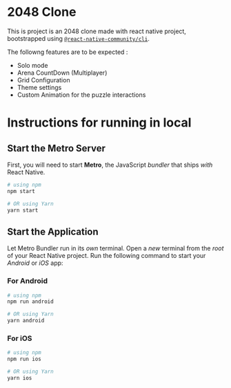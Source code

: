 

# 2048 Clone

This is project is an 2048 clone made with react native project, bootstrapped using [`@react-native-community/cli`](https://github.com/react-native-community/cli).

The followng features are to be expected :

* Solo mode
* Arena CountDown (Multiplayer)
* Grid Configuration
* Theme settings
* Custom Animation for the puzzle interactions

# Instructions for running in local

## Start the Metro Server

First, you will need to start **Metro**, the JavaScript _bundler_ that ships _with_ React Native.

```bash
# using npm
npm start

# OR using Yarn
yarn start
```

## Start the Application

Let Metro Bundler run in its _own_ terminal. Open a _new_ terminal from the _root_ of your React Native project. Run the following command to start your _Android_ or _iOS_ app:

### For Android

```bash
# using npm
npm run android

# OR using Yarn
yarn android
```

### For iOS

```bash
# using npm
npm run ios

# OR using Yarn
yarn ios
```
